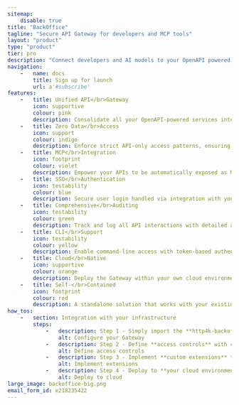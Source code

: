 ```yaml
---
sitemap:
    disable: true
title: "BackOffice"
tagline: "Secure API Gateway for developers and MCP tools"
layout: "product"
type: "product"
tier: pro
description: "Connect developers and AI models to your OpenAPI powered services via a secure, audited gateway with MCP integration"
navigation:
    -   name: docs
        title: Sign up for launch
        url: a'#subscribe'
features:
    -   title: Unified API</br>Gateway
        icon: supportive
        colour: pink
        description: Consolidate all your OpenAPI-powered services into a single, secure access point for developers and AI models.
    -   title: Zero Data</br>Access
        icon: support
        colour: indigo
        description: Enforce strict API-only access patterns, ensuring engineers and AI systems can never directly access your data sources.
    -   title: MCP</br>Integration
        icon: footprint
        colour: violet
        description: Empower your APIs to be automatically exposed as MCP tools, enabling AI assistants to interact with your services through standard protocols.
    -   title: SSO</br>Authentication
        icon: testability
        colour: blue
        description: Secure user login handled via integration with your standard Single Sign-On tooling. MCP tools are authenticated using standard OAuth2 flows.
    -   title: Comprehensive</br>Auditing
        icon: testability
        colour: green
        description: Track and log all API interactions with detailed audit trails for security and compliance requirements, extensible through custom connectors.
    -   title: CLI</br>Support
        icon: testability
        colour: yellow
        description: Enable command-line access with token-based authentication, allowing developers to integrate your services into their toolchains and pipelines.
    -   title: Cloud</br>Native
        icon: supportive
        colour: orange
        description: Deploy the Gateway within your own cloud environment with minimal configuration and maximum security. You are always in control.
    -   title: Self-</br>Contained
        icon: footprint
        colour: red
        description: A standalone solution that works with your existing OpenAPI services, requiring no changes to your backend implementation.
how_tos:
    -   section: Integration with your infrastructure
        steps:
            -   description: Step 1 - Simply import the **http4k-backoffice** library to your Kotlin project and configure manual or **automatic service discovery**.
                alt: Configure your Gateway
            -   description: Step 2 - Define **access controls** with code-based whitelist/blacklist APIs for both developers and AI systems.
                alt: Define access controls
            -   description: Step 3 - Implement **custom extensions** through our simple notification auditing **connector APIs**.
                alt: Implement extensions
            -   description: Step 4 - Deploy to **your cloud environment** using your standard deployment process. **No SaaS, Cloud or Vendor lock-in**.
                alt: Deploy to cloud
large_image: backoffice-big.png
email_form_id: e218235422
---
```

